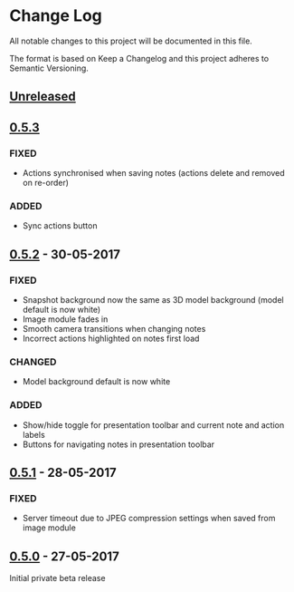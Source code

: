 # Change Log
All notable changes to this project will be documented in this file.

The format is based on Keep a Changelog and this project adheres to Semantic Versioning.

## [Unreleased]

## [0.5.3]
### FIXED
- Actions synchronised when saving notes (actions delete and removed on re-order)

### ADDED
- Sync actions button

## [0.5.2] - 30-05-2017
### FIXED
- Snapshot background now the same as 3D model background (model default is now white)
- Image module fades in
- Smooth camera transitions when changing notes
- Incorrect actions highlighted on notes first load

### CHANGED
- Model background default is now white

### ADDED
- Show/hide toggle for presentation toolbar and current note and action labels
- Buttons for navigating notes in presentation toolbar 

## [0.5.1] - 28-05-2017
### FIXED
- Server timeout due to JPEG compression settings when saved from image module

## [0.5.0] - 27-05-2017
Initial private beta release

[Unreleased]: https://github.com/pd6569/wpaz-plugin/compare/v0.5.3...0.6.0
[0.5.3]: https://github.com/pd6569/wpaz-plugin/compare/v0.5.2...v0.5.3
[0.5.2]: https://github.com/pd6569/wpaz-plugin/compare/v0.5.1...v0.5.2
[0.5.1]: https://github.com/pd6569/wpaz-plugin/compare/v0.5.0...v0.5.1
[0.5.0]: https://github.com/pd6569/wpaz-plugin/tree/v0.5.0
